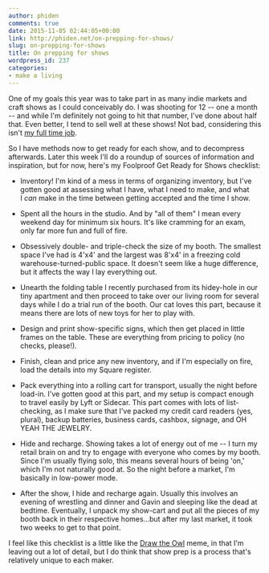```yaml
---
author: phiden
comments: true
date: 2015-11-05 02:44:05+00:00
link: http://phiden.net/on-prepping-for-shows/
slug: on-prepping-for-shows
title: On prepping for shows
wordpress_id: 237
categories:
- make a living
---
```


One of my goals this year was to take part in as many indie markets and craft shows as I could conceivably do. I was shooting for 12 -- one a month -- and while I'm definitely not going to hit that number, I've done about half that. Even better, I tend to sell well at these shows! Not bad, considering this isn't [my full time job](http://sophiadengo.com).

So I have methods now to get ready for each show, and to decompress afterwards. Later this week I'll do a roundup of sources of information and inspiration, but for now, here's my Foolproof Get Ready for Shows checklist:



	
  * Inventory! I'm kind of a mess in terms of organizing inventory, but I've gotten good at assessing what I have, what I need to make, and what I _can_ make in the time between getting accepted and the time I show.

	
  * Spent all the hours in the studio. And by "all of them" I mean every weekend day for minimum six hours. It's like cramming for an exam, only far more fun and full of fire.

	
  * Obsessively double- and triple-check the size of my booth. The smallest space I've had is 4'x4' and the largest was 8'x4' in a freezing cold warehouse-turned-public space. It doesn't seem like a huge difference, but it affects the way I lay everything out.

	
  * Unearth the folding table I recently purchased from its hidey-hole in our tiny apartment and then proceed to take over our living room for several days while I do a trial run of the booth. Our cat loves this part, because it means there are lots of new toys for her to play with.

	
  * Design and print show-specific signs, which then get placed in little frames on the table. These are everything from pricing to policy (no checks, please!).

	
  * Finish, clean and price any new inventory, and if I'm especially on fire, load the details into my Square register.

	
  * Pack everything into a rolling cart for transport, usually the night before load-in. I've gotten good at this part, and my setup is compact enough to travel easily by Lyft or Sidecar. This part comes with lots of list-checking, as I make sure that I've packed my credit card readers (yes, plural), backup batteries, business cards, cashbox, signage, and OH YEAH THE JEWELRY.

	
  * Hide and recharge. Showing takes a lot of energy out of me -- I turn my retail brain on and try to engage with everyone who comes by my booth. Since I'm usually flying solo, this means several hours of being 'on,' which I'm not naturally good at. So the night before a market, I'm basically in low-power mode.

	
  * After the show, I hide and recharge again. Usually this involves an evening of wrestling and dinner and Gavin and sleeping like the dead at bedtime. Eventually, I unpack my show-cart and put all the pieces of my booth back in their respective homes...but after my last market, it took two weeks to get to that point.


I feel like this checklist is a little like the [Draw the Owl](http://knowyourmeme.com/memes/how-to-draw-an-owl) meme, in that I'm leaving out a lot of detail, but I do think that show prep is a process that's relatively unique to each maker.
